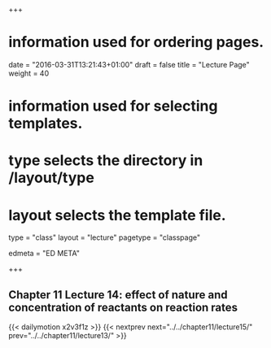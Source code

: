 +++
# information used for ordering pages.
date = "2016-03-31T13:21:43+01:00"
draft = false
title = "Lecture Page"
weight = 40

# information used for selecting templates.
# type selects the directory in /layout/type
# layout selects the template file.

type   = "class"
layout = "lecture"
pagetype = "classpage"





edmeta = "ED META"

+++
## Chapter 11 Lecture 14: effect of nature and concentration of reactants on reaction rates
{{< dailymotion x2v3f1z >}}
{{< nextprev next="../../chapter11/lecture15/"     prev="../../chapter11/lecture13/"  >}}

